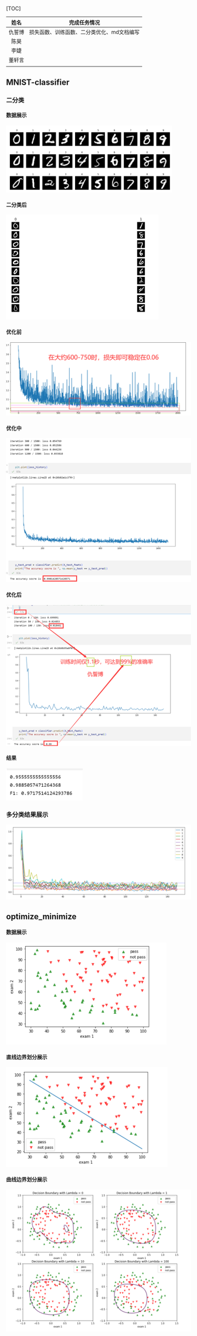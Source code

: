 [TOC]

|  姓名  |               完成任务情况               |
| :----: | :--------------------------------------: |
| 仇誓博 | 损失函数、训练函数、二分类优化、md文档编写 |
|  陈昊  |                                          |
|  李婕  |                                          |
| 董轩言 |                                          |
|        |                                          |

 

## MNIST-classifier

### 二分类

#### 数据展示
<img src="./pic/01.png" style="zoom: 50%;" />

#### 二分类后
<img src="./pic/02.png" style="zoom:50%;" />

#### 优化前
<img src="./pic/03.png" style="zoom: 50%;" />

#### 优化中
<img src="./pic/04.png" style="zoom: 50%;" />

#### 优化后
<img src="./pic/05.png" style="zoom:67%;" />

#### 结果
<img src="./pic/07.png" style="zoom:67%;" />

### 多分类结果展示

<img src="./pic/06.png" style="zoom:67%;" />

## optimize_minimize

#### 数据展示
<img src="./pic/08.png" style="zoom:67%;" />

#### 直线边界划分展示
<img src="./pic/09.png" style="zoom:67%;" />

#### 曲线边界划分展示
<img src="./pic/10.png" style="zoom:67%;" />


